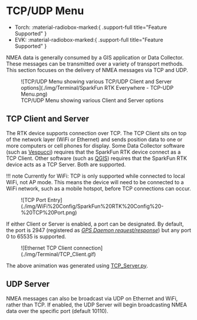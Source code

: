 # TCP/UDP Menu

<!--
Compatibility Icons
====================================================================================

:material-radiobox-marked:{ .support-full title="Feature Supported" }
:material-radiobox-indeterminate-variant:{ .support-partial title="Feature Partially Supported" }
:material-radiobox-blank:{ .support-none title="Feature Not Supported" }
-->

<div class="grid cards fill" markdown>

- Torch: :material-radiobox-marked:{ .support-full title="Feature Supported" }
- EVK: :material-radiobox-marked:{ .support-full title="Feature Supported" }

</div>

NMEA data is generally consumed by a GIS application or Data Collector. These messages can be transmitted over a variety of transport methods. This section focuses on the delivery of NMEA messages via TCP and UDP.

<figure markdown>
![TCP/UDP Menu showing various TCP/UDP Client and Server options](./img/Terminal/SparkFun RTK Everywhere - TCP-UDP Menu.png)
<figcaption markdown>
TCP/UDP Menu showing various Client and Server options
</figcaption>
</figure>

## TCP Client and Server

The RTK device supports connection over TCP. The TCP Client sits on top of the network layer (WiFi or Ethernet) and sends position data to one or more computers or cell phones for display. Some Data Collector software (such as [Vespucci](gis_software.md#vespucci)) requires that the SparkFun RTK device connect as a TCP Client. Other software (such as [QGIS](gis_software.md#qgis)) requires that the SparkFun RTK device acts as a TCP Server. Both are supported.

!!! note
	Currently for WiFi: TCP is only supported while connected to local WiFi, not AP mode. This means the device will need to be connected to a WiFi network, such as a mobile hotspot, before TCP connections can occur.

<figure markdown>
![TCP Port Entry](./img/WiFi%20Config/SparkFun%20RTK%20Config%20-%20TCP%20Port.png)
<figcaption markdown>
</figcaption>
</figure>

If either Client or Server is enabled, a port can be designated. By default, the port is 2947 (registered as [*GPS Daemon request/response*](https://tcp-udp-ports.com/port-2948.htm)) but any port 0 to 65535 is supported.

<figure markdown>
![Ethernet TCP Client connection](./img/Terminal/TCP_Client.gif)
<figcaption markdown>
</figcaption>
</figure>

The above animation was generated using [TCP_Server.py](https://github.com/sparkfun/SparkFun_RTK_Everywhere_Firmware/blob/main/Firmware/Tools/TCP_Server.py).

## UDP Server

NMEA messages can also be broadcast via UDP on Ethernet and WiFi, rather than TCP. If enabled, the UDP Server will begin broadcasting NMEA data over the specific port (default 10110).
